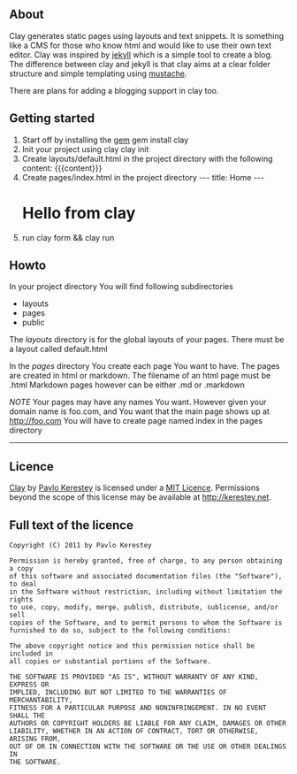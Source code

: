 ## About

Clay generates static pages using layouts and text snippets. It is something like a CMS for those who know html and would like to use their own text editor. Clay was inspired by [jekyll](http://jekyllrb.com/) which is a simple tool to create a blog. The difference between clay and jekyll is that clay aims at a clear folder structure and simple templating using [mustache](http://mustache.github.com/). 

There are plans for adding a blogging support in clay too.

## Getting started

1. Start off by installing the [gem](https://rubygems.org/gems/clay)
        gem install clay
2. Init your project using clay
        clay init <project name>
3. Create layouts/default.html in the project directory with the following content:
        <html>
          <title>{{title}}</title>
          <body>{{{content}}}</body>
        </html>
4. Create pages/index.html in the project directory
        ---
        title: Home
        ---
        <h1>Hello from clay</h1>
5. run 
        clay form && clay run

## Howto

In your project directory You will find following subdirectories

* layouts
* pages
* public
   
The _layouts_ directory is for the global layouts of your pages. 
There must be a layout called default.html
	 
In the _pages_ directory You create each page You want to have.
The pages are created in html or markdown.
The filename of an html page must be <pagename>.html 
Markdown pages however can be either <pagename>.md or <pagename>.markdown
	 
*NOTE* Your pages may have any names You want. However given your domain 
name is foo.com, and You want that the main page shows up at http://foo.com
You will have to create page named index in the pages directory

----------------------------------------

## Licence

[Clay](http://creativecommons.org/licenses/MIT/) by [Pavlo Kerestey](http://kerestey.net) is licensed under a [MIT Licence](http://creativecommons.org/licenses/MIT/). Permissions beyond the scope of this license may be available at <a xmlns:cc="http://creativecommons.org/ns#" href="http://kerestey.net" rel="cc:morePermissions">http://kerestey.net</a>.

## Full text of the licence

    Copyright (C) 2011 by Pavlo Kerestey

    Permission is hereby granted, free of charge, to any person obtaining a copy
    of this software and associated documentation files (the "Software"), to deal
    in the Software without restriction, including without limitation the rights
    to use, copy, modify, merge, publish, distribute, sublicense, and/or sell
    copies of the Software, and to permit persons to whom the Software is
    furnished to do so, subject to the following conditions:

    The above copyright notice and this permission notice shall be included in
    all copies or substantial portions of the Software.

    THE SOFTWARE IS PROVIDED "AS IS", WITHOUT WARRANTY OF ANY KIND, EXPRESS OR
    IMPLIED, INCLUDING BUT NOT LIMITED TO THE WARRANTIES OF MERCHANTABILITY,
    FITNESS FOR A PARTICULAR PURPOSE AND NONINFRINGEMENT. IN NO EVENT SHALL THE
    AUTHORS OR COPYRIGHT HOLDERS BE LIABLE FOR ANY CLAIM, DAMAGES OR OTHER
    LIABILITY, WHETHER IN AN ACTION OF CONTRACT, TORT OR OTHERWISE, ARISING FROM,
    OUT OF OR IN CONNECTION WITH THE SOFTWARE OR THE USE OR OTHER DEALINGS IN
    THE SOFTWARE.
